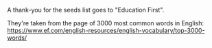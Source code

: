 A thank-you for the seeds list goes to "Education First".

They're taken from the page of 3000 most common words in English: https://www.ef.com/english-resources/english-vocabulary/top-3000-words/
